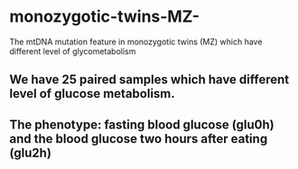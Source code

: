 # monozygotic-twins-MZ-
The mtDNA mutation feature in monozygotic twins (MZ) which have different level of glycometabolism
## We have 25 paired samples which have different level of glucose metabolism.
## The phenotype: fasting blood glucose (glu0h) and the blood glucose two hours after eating (glu2h)
